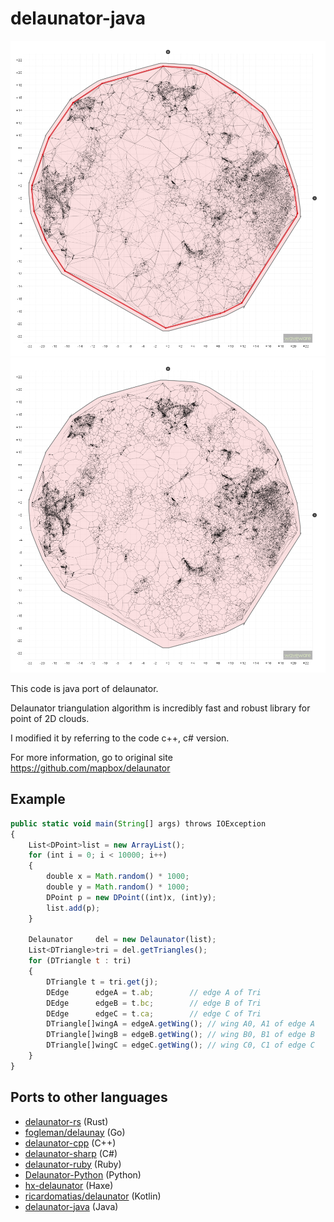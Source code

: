 # delaunator-java

<img src="delaunator.example.png" alt="delaunay example" width="600" />
<img src="delaunator.voronoi.example.png" alt="delaunay example" width="600" />

This code is java port of delaunator.

Delaunator triangulation algorithm is incredibly fast and robust library for point of 2D clouds.

I modified it by referring to the code c++, c# version.

For more information, go to original site https://github.com/mapbox/delaunator

## Example

```js
public static void main(String[] args) throws IOException
{
    List<DPoint>list = new ArrayList();
    for (int i = 0; i < 10000; i++)
    {
        double x = Math.random() * 1000;
        double y = Math.random() * 1000;
        DPoint p = new DPoint((int)x, (int)y);
        list.add(p);
    }
    
    Delaunator     del = new Delaunator(list);
    List<DTriangle>tri = del.getTriangles();
    for (DTriangle t : tri)
    {
        DTriangle t = tri.get(j);
        DEdge      edgeA = t.ab;        // edge A of Tri
        DEdge      edgeB = t.bc;        // edge B of Tri
        DEdge      edgeC = t.ca;        // edge C of Tri
        DTriangle[]wingA = edgeA.getWing(); // wing A0, A1 of edge A
        DTriangle[]wingB = edgeB.getWing(); // wing B0, B1 of edge B
        DTriangle[]wingC = edgeC.getWing(); // wing C0, C1 of edge C
    }
}
```
## Ports to other languages

- [delaunator-rs](https://github.com/mourner/delaunator-rs) (Rust)
- [fogleman/delaunay](https://github.com/fogleman/delaunay) (Go)
- [delaunator-cpp](https://github.com/abellgithub/delaunator-cpp) (C++)
- [delaunator-sharp](https://github.com/nol1fe/delaunator-sharp) (C#)
- [delaunator-ruby](https://github.com/hendrixfan/delaunator-ruby) (Ruby)
- [Delaunator-Python](https://github.com/HakanSeven12/Delaunator-Python) (Python)
- [hx-delaunator](https://github.com/dmitryhryppa/hx-delaunator) (Haxe)
- [ricardomatias/delaunator](https://github.com/ricardomatias/delaunator) (Kotlin)
- [delaunator-java](https://github.com/waveware4ai/delaunator-java) (Java)
